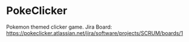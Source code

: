 # PokeClicker
 Pokemon themed clicker game.
Jira Board: https://pokeclicker.atlassian.net/jira/software/projects/SCRUM/boards/1
